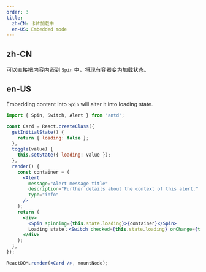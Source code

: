 ```yaml
---
order: 3
title:
  zh-CN: 卡片加载中
  en-US: Embedded mode
---
```


## zh-CN

可以直接把内容内嵌到 `Spin` 中，将现有容器变为加载状态。

## en-US

Embedding content into `Spin` will alter it into loading state.

````jsx
import { Spin, Switch, Alert } from 'antd';

const Card = React.createClass({
  getInitialState() {
    return { loading: false };
  },
  toggle(value) {
    this.setState({ loading: value });
  },
  render() {
    const container = (
      <Alert
        message="Alert message title"
        description="Further details about the context of this alert."
        type="info"
      />
    );
    return (
      <div>
        <Spin spinning={this.state.loading}>{container}</Spin>
        Loading state：<Switch checked={this.state.loading} onChange={this.toggle} />
      </div>
    );
  },
});

ReactDOM.render(<Card />, mountNode);
````
